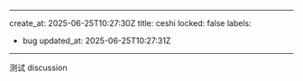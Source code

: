 --------
create_at: 2025-06-25T10:27:30Z
title: ceshi
locked: false
labels:
  - bug
updated_at: 2025-06-25T10:27:31Z
-------- 


 测试 discussion